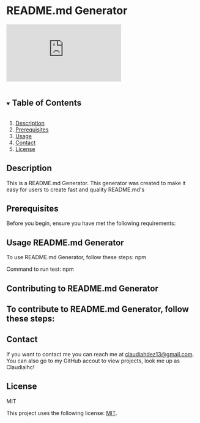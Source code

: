 # README.md Generator

![GitHub repo size](https://img.shields.io/github/repo-size/scottydocs/README-template.md)

<!-- TABLE OF CONTENTS -->
<details open="open">
  <summary><h2 style="display: inline-block">Table of Contents</h2></summary>
  <ol>
    <li>
      <a href="#description">Description</a>
    </li>
    <li>
      <a href="#prerequisites">Prerequisites</a>
    </li>
    <li><a href="#usage">Usage</a></li>
    <li><a href="#contact">Contact</a></li>
    <li><a href="#license">License</a></li>
  </ol>
</details>

## Description
This is a README.md Generator. This generator was created to make it easy for users to create fast and quality README.md's
## Prerequisites

Before you begin, ensure you have met the following requirements:

## Usage README.md Generator

To use README.md Generator, follow these steps: npm
 
Command to run test: npm

## Contributing to README.md Generator

To contribute to README.md Generator, follow these steps: 
-

## Contact

If you want to contact me you can reach me at claudiahdez13@gmail.com.
You can also go to my GitHub accout to view projects, look me up as Claudialhc!

## License
MIT

This project uses the following license: [MIT](https//license.com).

<!-- This template is the template for a README.md Generator
  <a href= "https://drive.google.com/file/d/1VJw22NWjyxhJwXLUv0JTf4EpueAvq_ld/view">README.md Generator </a> Video Demo.
-->